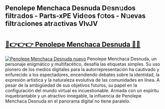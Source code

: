 ## Penolepe Menchaca Desnuda D𝚎sn𝚞dos filtr𝚊dos - Parts-xPE Vid𝚎os f𝚘tos - N𝚞evas filtr𝚊ciones atr𝚊ctivas VIvJV

# <h2><a href="http://mb5pdsd.tromn.icu/?c=Penolepe+Menchaca+Desnuda">🔗👉👉👉 Penolepe Menchaca Desnuda 🔗🔗</a></h2>

[![Penolepe Menchaca Desnuda nuevo](https://i.imgur.com/pEAQMta.gif)](http://mb5pdsd.tromn.icu/?c=Penolepe+Menchaca+Desnuda)
Penolepe Menchaca Desnuda, un personaje enigmático y multifacético, desafía las etiquetas simples. Su uso pionero de los medios digitales para la autorrepresentación ha cautivado y enfurecido a los espectadores, encendiendo debates sobre la identidad, la expresión artística y la naturaleza evolutiva de las comunidades en línea. A pesar de la ambigüedad de sus objetivos futuros, su papel en la configuración del mundo virtual es incuestionable. Armada con un espíritu inquebrantable y un atractivo innegable, la influencia de Penolepe Menchaca Desnuda en el panorama digital no tiene paralelo.
